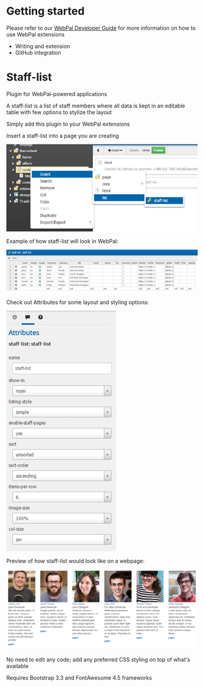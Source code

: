 Getting started
===============

Please refer to our [WebPal Developer Guide](https://www.gitbook.com/book/palomino/webpaldev/details) for more information on how to use WebPal extensions

- Writing and extension
- GitHub integration

Staff-list
==========

Plugin for WebPal-powered applications

A staff-list is a list of staff members where all data is kept in an editable table with few options to stylize the layout

Simply add this plugin to your WebPal extensions

Insert a staff-list into a page you are creating

![](__resources/imgoGxyYExunUmj.png)  
<span style="display:none"> </span>

Example of how staff-list will look in WebPal:

![](__resources/imge7yEHXPEhfzm.PNG)

Check out Attributes for some layout and styling options:

![](__resources/imgwRfNl4BZX1T6.PNG)

Preview of how staff-list would look like on a webpage:

![](__resources/imgOA7Ma4GzHWCq.PNG)

No need to edit any code; add any preferred CSS styling on top of what's available

Requires Bootstrap 3.3 and FontAwesome 4.5 frameworks